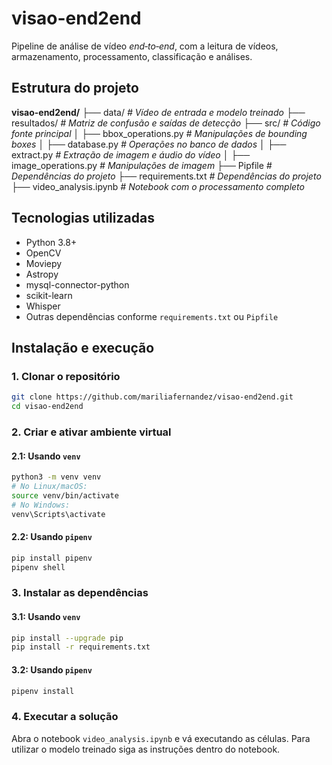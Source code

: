 # visao-end2end

Pipeline de análise de vídeo *end‑to‑end*, com a leitura de vídeos, armazenamento, processamento, classificação e análises.


## Estrutura do projeto
**visao-end2end/**
├── data/ *# Vídeo de entrada e modelo treinado*
├── resultados/ *# Matriz de confusão e saídas de detecção*
├── src/ *# Código fonte principal*
│ ├── bbox_operations.py  *# Manipulações de bounding boxes*
│ ├── database.py  *# Operações no banco de dados*
│ ├── extract.py  *# Extração de imagem e áudio do vídeo*
│ ├── image_operations.py  *# Manipulações de imagem*
├── Pipfile  *# Dependências do projeto*
├── requirements.txt  *# Dependências do projeto*
├── video_analysis.ipynb  *# Notebook com o processamento completo*



## Tecnologias utilizadas

- Python 3.8+
- OpenCV
- Moviepy
- Astropy
- mysql-connector-python
- scikit-learn
- Whisper
- Outras dependências conforme `requirements.txt` ou `Pipfile`


## Instalação e execução

### 1. Clonar o repositório

```bash
git clone https://github.com/mariliafernandez/visao-end2end.git
cd visao-end2end
```

### 2. Criar e ativar ambiente virtual
#### 2.1: Usando `venv` 
```bash
python3 -m venv venv
# No Linux/macOS:
source venv/bin/activate
# No Windows:
venv\Scripts\activate
```

#### 2.2: Usando `pipenv` 
```bash
pip install pipenv
pipenv shell
```

### 3. Instalar as dependências

#### 3.1: Usando `venv`
```bash
pip install --upgrade pip
pip install -r requirements.txt
```

#### 3.2: Usando `pipenv`
```bash
pipenv install
```

### 4. Executar a solução
Abra o notebook `video_analysis.ipynb` e vá executando as células. Para utilizar o modelo treinado siga as instruções dentro do notebook.